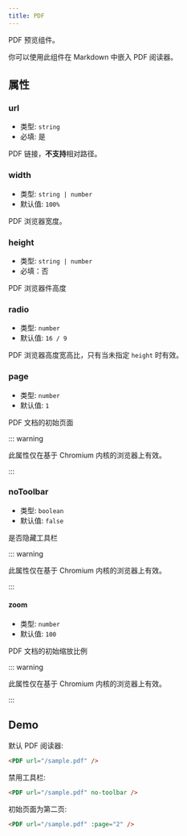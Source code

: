 ```yaml
---
title: PDF
---
```


PDF 预览组件。

你可以使用此组件在 Markdown 中嵌入 PDF 阅读器。

<!-- more -->

## 属性

### url

- 类型: `string`
- 必填: 是

PDF 链接，**不支持**相对路径。

### width

- 类型: `string | number`
- 默认值: `100%`

PDF 浏览器宽度。

### height

- 类型: `string | number`
- 必填：否

PDF 浏览器件高度

### radio

- 类型: `number`
- 默认值: `16 / 9`

PDF 浏览器高度宽高比，只有当未指定 `height` 时有效。

### page

- 类型: `number`
- 默认值: `1`

PDF 文档的初始页面

::: warning

此属性仅在基于 Chromium 内核的浏览器上有效。

:::

### noToolbar

- 类型: `boolean`
- 默认值: `false`

是否隐藏工具栏

::: warning

此属性仅在基于 Chromium 内核的浏览器上有效。

:::

#### zoom

- 类型: `number`
- 默认值: `100`

PDF 文档的初始缩放比例

::: warning

此属性仅在基于 Chromium 内核的浏览器上有效。

:::

## Demo

默认 PDF 阅读器:

<PDF url="/sample.pdf" />

```md
<PDF url="/sample.pdf" />
```

禁用工具栏:

<PDF url="/sample.pdf" no-toolbar />

```md
<PDF url="/sample.pdf" no-toolbar />
```

初始页面为第二页:

<PDF url="/sample.pdf" :page="2" />

```md
<PDF url="/sample.pdf" :page="2" />
```
